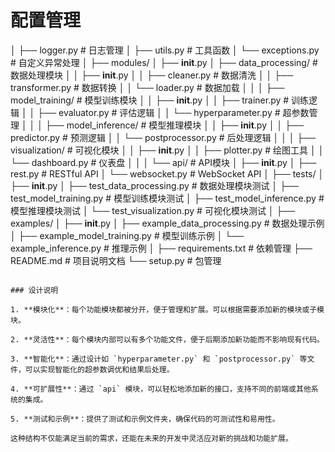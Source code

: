 # 配置管理
│   ├── logger.py                # 日志管理
│   ├── utils.py                 # 工具函数
│   └── exceptions.py            # 自定义异常处理
│
├── modules/
│   ├── __init__.py
│   ├── data_processing/         # 数据处理模块
│   │   ├── __init__.py
│   │   ├── cleaner.py           # 数据清洗
│   │   ├── transformer.py       # 数据转换
│   │   └── loader.py            # 数据加载
│   │
│   ├── model_training/          # 模型训练模块
│   │   ├── __init__.py
│   │   ├── trainer.py           # 训练逻辑
│   │   ├── evaluator.py         # 评估逻辑
│   │   └── hyperparameter.py     # 超参数管理
│   │
│   ├── model_inference/         # 模型推理模块
│   │   ├── __init__.py
│   │   ├── predictor.py         # 预测逻辑
│   │   └── postprocessor.py     # 后处理逻辑
│   │
│   ├── visualization/            # 可视化模块
│   │   ├── __init__.py
│   │   ├── plotter.py           # 绘图工具
│   │   └── dashboard.py         # 仪表盘
│   │
│   └── api/                     # API模块
│       ├── __init__.py
│       ├── rest.py              # RESTful API
│       └── websocket.py         # WebSocket API
│
├── tests/
│   ├── __init__.py
│   ├── test_data_processing.py   # 数据处理模块测试
│   ├── test_model_training.py     # 模型训练模块测试
│   ├── test_model_inference.py    # 模型推理模块测试
│   └── test_visualization.py      # 可视化模块测试
│
├── examples/
│   ├── __init__.py
│   ├── example_data_processing.py # 数据处理示例
│   ├── example_model_training.py   # 模型训练示例
│   └── example_inference.py        # 推理示例
│
├── requirements.txt               # 依赖管理
├── README.md                      # 项目说明文档
└── setup.py                       # 包管理
```

### 设计说明

1. **模块化**：每个功能模块都被分开，便于管理和扩展。可以根据需要添加新的模块或子模块。

2. **灵活性**：每个模块内部可以有多个功能文件，便于后期添加新功能而不影响现有代码。

3. **智能化**：通过设计如 `hyperparameter.py` 和 `postprocessor.py` 等文件，可以实现智能化的超参数调优和结果后处理。

4. **可扩展性**：通过 `api` 模块，可以轻松地添加新的接口，支持不同的前端或其他系统的集成。

5. **测试和示例**：提供了测试和示例文件夹，确保代码的可测试性和易用性。

这种结构不仅能满足当前的需求，还能在未来的开发中灵活应对新的挑战和功能扩展。